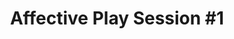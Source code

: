 ---
layout: default
category: session
anchor: affective-play-session-1
title: Affective Play Session &#35;1
permalink: /schedule#affective-play-session-1

day: Saturday
time: 11&colon;30am - 12&colon;45pm
timeorder: 3
room: Main Space

track: Affective Play

talks:
  - Play design&colon; a self-consciousness act
  - Post-Mortem of Take Care&colon; A Game and Wellness Jam
  - Solace State&colon; The People's Negotiation in the Politics of Affect
---